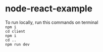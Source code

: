 # node-react-example


To run locally, run this commands on terminal  
```npm i```  
```cd client```  
```npm i```  
```cd ..```  
```npm run dev```  
